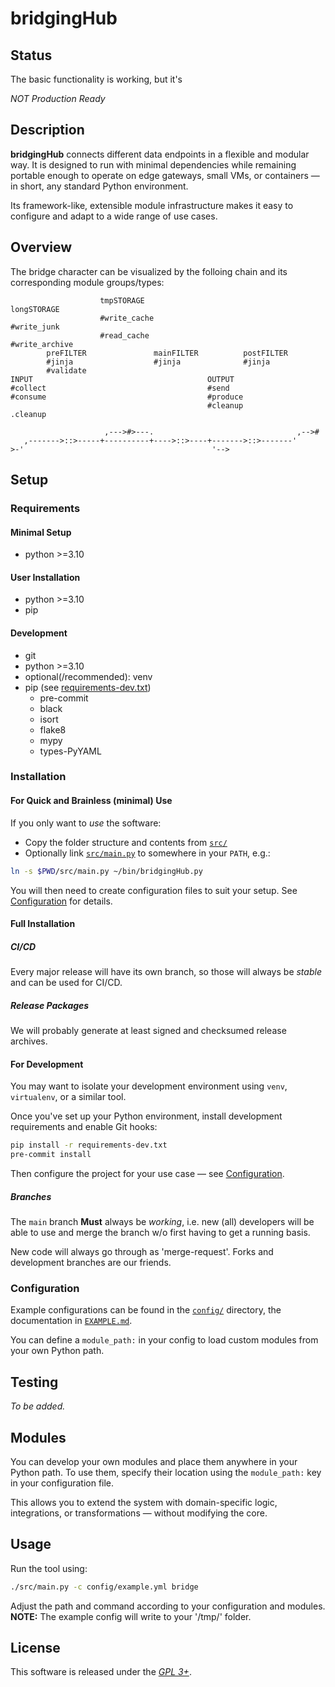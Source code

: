 # bridgingHub

## Status

The basic functionality is working, but it's

*NOT Production Ready*

## Description

**bridgingHub** connects different data endpoints in a flexible and modular
way.
It is designed to run with minimal dependencies while remaining portable
enough to operate on edge gateways, small VMs, or containers — in short,
any standard Python environment.

Its framework-like, extensible module infrastructure makes it easy to
configure and adapt to a wide range of use cases.

## Overview

The bridge character can be visualized by the folloing chain and its
corresponding module groups/types:

```
                    tmpSTORAGE                                  longSTORAGE
                    #write_cache                                #write_junk
                    #read_cache                                 #write_archive
        preFILTER               mainFILTER          postFILTER
        #jinja                  #jinja              #jinja
        #validate
INPUT                                       OUTPUT
#collect                                    #send
#consume                                    #produce
                                            #cleanup            .cleanup

                     ,--->#>---.                                ,-->#
   ,------->::>-----+----------+---->::>----+------->::>-------'
>-'                                          '-->
```

## Setup

### Requirements

#### Minimal Setup

  * python >=3.10

#### User Installation

  * python >=3.10
  * pip

#### Development

  * git
  * python >=3.10
  * optional(/recommended): venv
  * pip (see [requirements-dev.txt](./requirements-dev.txt))
    * pre-commit
    * black
    * isort
    * flake8
    * mypy
    * types-PyYAML


### Installation

#### For Quick and Brainless (minimal) Use

If you only want to *use* the software:

- Copy the folder structure and contents from [`src/`](./src)
- Optionally link [`src/main.py`](./src/main.py) to somewhere in your
  `PATH`, e.g.:

```bash
ln -s $PWD/src/main.py ~/bin/bridgingHub.py
```

You will then need to create configuration files to suit your setup.
See [Configuration](#configuration) for details.


#### Full Installation

##### CI/CD

Every major release will have its own branch, so those will always be
*stable* and can be used for CI/CD.


##### Release Packages

We will probably generate at least signed and checksumed release archives.



#### For Development

You may want to isolate your development environment using `venv`,
`virtualenv`, or a similar tool.

Once you've set up your Python environment, install development requirements
and enable Git hooks:

```bash
pip install -r requirements-dev.txt
pre-commit install
```

Then configure the project for your use case — see
[Configuration](#configuration).


##### Branches

The `main` branch **Must** always be *working*, i.e. new (all) developers
will be able to use and merge the branch w/o first having to get a running
basis.

New code will always go through as 'merge-request'.
Forks and development branches are our friends.


### Configuration

Example configurations can be found in the
[`config/`](./config/) directory,
the documentation in [`EXAMPLE.md`](./config/EXAMPLE.md).

You can define a `module_path:` in your config to load custom
modules from your own Python path.


## Testing

*To be added.*


## Modules

You can develop your own modules and place them anywhere in your Python path.
To use them, specify their location using the `module_path:` key in your
configuration file.

This allows you to extend the system with domain-specific logic, integrations,
or transformations — without modifying the core.



## Usage

Run the tool using:

```bash
./src/main.py -c config/example.yml bridge
```

Adjust the path and command according to your configuration and modules.
**NOTE:** The example config will write to your '/tmp/' folder.


## License

This software is released under the [*GPL 3+*](./LICENSE).

